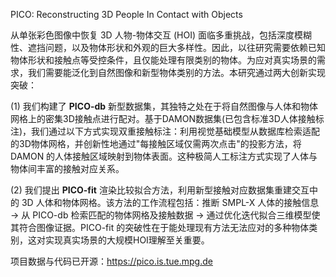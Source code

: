 PICO: Reconstructing 3D People In Contact with Objects

从单张彩色图像中恢复 3D 人物-物体交互 (HOI) 面临多重挑战，包括深度模糊性、遮挡问题，以及物体形状和外观的巨大多样性。因此，以往研究需要依赖已知物体形状和接触点等受控条件，且仅能处理有限类别的物体。为应对真实场景的需求，我们需要能泛化到自然图像和新型物体类别的方法。本研究通过两大创新实现突破：  

(1) 我们构建了 **PICO-db** 新型数据集，其独特之处在于将自然图像与人体和物体网格上的密集3D接触点进行配对。基于DAMON数据集(已包含标准3D人体接触标注)，我们通过以下方式实现双重接触标注：利用视觉基础模型从数据库检索适配的3D物体网格，并创新性地通过"每接触区域仅需两次点击"的投影方法，将 DAMON 的人体接触区域映射到物体表面。这种极简人工标注方式实现了人体与物体间丰富的接触对应关系。   

(2) 我们提出 **PICO-fit** 渲染比较拟合方法，利用新型接触对应数据集重建交互中的 3D 人体和物体网格。该方法的工作流程包括：推断 SMPL-X 人体的接触信息 → 从 PICO-db 检索匹配的物体网格及接触数据 → 通过优化迭代拟合三维模型使其符合图像证据。PICO-fit 的突破性在于能处理现有方法无法应对的多种物体类别，这对实现真实场景的大规模HOI理解至关重要。   

项目数据与代码已开源：<https://pico.is.tue.mpg.de>